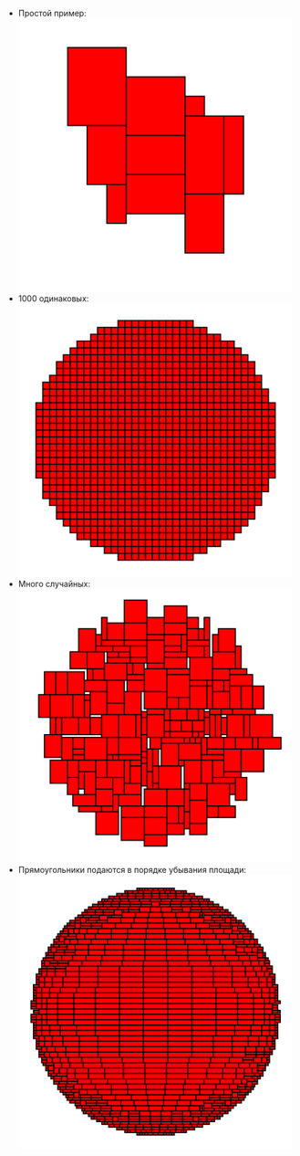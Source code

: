 ﻿- Простой пример:\
![Alt text](Pictures/1.png?raw=true)
- 1000 одинаковых:\
![Alt text](Pictures/2.png?raw=true)
- Много случайных:\
![Alt text](Pictures/3.png?raw=true)
- Прямоугольники подаются в порядке убывания площади:
![Alt text](Pictures/4.png?raw=true )